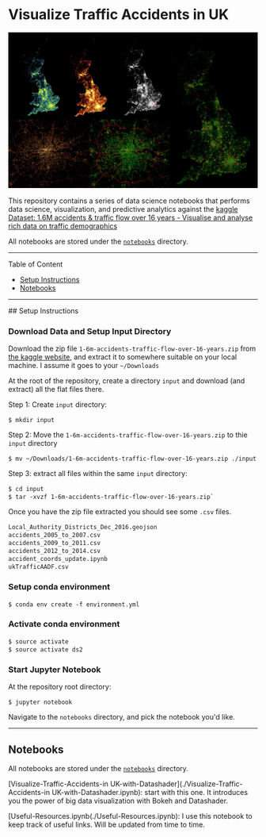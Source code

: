 # Visualize Traffic Accidents in UK

![datashader-uk-traffic-banner.jpg](assets/images/datashader-uk-traffic-banner.jpg)

This repository contains a series of data science notebooks that performs data science, visualization, and predictive analytics against the [kaggle Dataset: 1.6M accidents & traffic flow over 16 years - Visualise and analyse rich data on traffic demographics](https://www.kaggle.com/daveianhickey/2000-16-traffic-flow-england-scotland-wales/version/10)

All notebooks are stored under the [`notebooks`](./notebooks) directory.

---

Table of Content

- [Setup Instructions](#Setup-Instructions)
- [Notebooks](#Notebooks)

---

<a id="Setup-Instructions"></a>
## Setup Instructions

### Download Data and Setup Input Directory

Download the zip file `1-6m-accidents-traffic-flow-over-16-years.zip` from [the kaggle website](https://www.kaggle.com/daveianhickey/2000-16-traffic-flow-england-scotland-wales/data),
 and extract it to somewhere suitable on your local machine. I assume it goes to your `~/Downloads`

At the root of the repository, create a directory `input` and download (and extract) all the flat files there.

Step 1: Create `input` directory:

```
$ mkdir input
```

Step 2: Move the `1-6m-accidents-traffic-flow-over-16-years.zip` to thie `input` directory

```
$ mv ~/Downloads/1-6m-accidents-traffic-flow-over-16-years.zip ./input
```

Step 3: extract all files within the same `input` directory:

```
$ cd input
$ tar -xvzf 1-6m-accidents-traffic-flow-over-16-years.zip`
```

Once you have the zip file extracted you should see some `.csv` files.

```
Local_Authority_Districts_Dec_2016.geojson
accidents_2005_to_2007.csv
accidents_2009_to_2011.csv
accidents_2012_to_2014.csv
accident_coords_update.ipynb
ukTrafficAADF.csv
```

### Setup conda environment

```
$ conda env create -f environment.yml
```

### Activate conda environment

```
$ source activate
$ source activate ds2
```

### Start Jupyter Notebook

At the repository root directory:

```
$ jupyter notebook
```

Navigate to the `notebooks` directory, and pick the notebook you'd like.

---

<a id="Notebooks"></a>
## Notebooks

All notebooks are stored under the [`notebooks`](./notebooks) directory.

[Visualize-Traffic-Accidents-in UK-with-Datashader](./Visualize-Traffic-Accidents-in UK-with-Datashader.ipynb): start with this one. It introduces you the power of big data visualization with Bokeh and Datashader.

[Useful-Resources.ipynb(./Useful-Resources.ipynb): I use this notebook to keep track of useful links. Will be updated from time to time.

